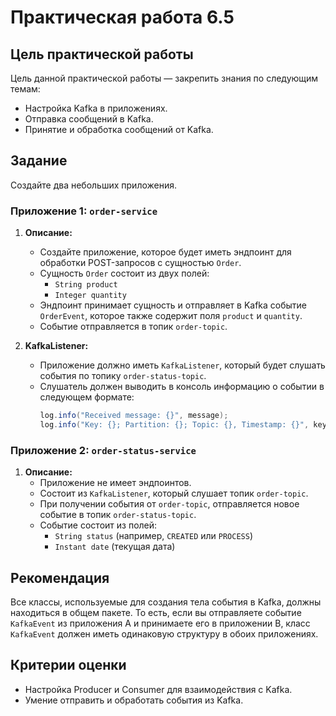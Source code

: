 # Практическая работа 6.5

## Цель практической работы

Цель данной практической работы — закрепить знания по следующим темам:
- Настройка Kafka в приложениях.
- Отправка сообщений в Kafka.
- Принятие и обработка сообщений от Kafka.

## Задание

Создайте два небольших приложения.

### Приложение 1: `order-service`

1. **Описание:**
   - Создайте приложение, которое будет иметь эндпоинт для обработки POST-запросов с сущностью `Order`.
   - Сущность `Order` состоит из двух полей: 
     - `String product`
     - `Integer quantity`
   - Эндпоинт принимает сущность и отправляет в Kafka событие `OrderEvent`, которое также содержит поля `product` и `quantity`.
   - Событие отправляется в топик `order-topic`.

2. **KafkaListener:**
   - Приложение должно иметь `KafkaListener`, который будет слушать события по топику `order-status-topic`.
   - Слушатель должен выводить в консоль информацию о событии в следующем формате:
     ```java
     log.info("Received message: {}", message);
     log.info("Key: {}; Partition: {}; Topic: {}, Timestamp: {}", key, partition, topic, timestamp);
     ```

### Приложение 2: `order-status-service`

1. **Описание:**
   - Приложение не имеет эндпоинтов.
   - Состоит из `KafkaListener`, который слушает топик `order-topic`.
   - При получении события от `order-topic`, отправляется новое событие в топик `order-status-topic`.
   - Событие состоит из полей:
     - `String status` (например, `CREATED` или `PROCESS`)
     - `Instant date` (текущая дата)

## Рекомендация

Все классы, используемые для создания тела события в Kafka, должны находиться в общем пакете. То есть, если вы отправляете событие `KafkaEvent` из приложения A и принимаете его в приложении B, класс `KafkaEvent` должен иметь одинаковую структуру в обоих приложениях.

## Критерии оценки

- Настройка Producer и Consumer для взаимодействия с Kafka.
- Умение отправить и обработать события из Kafka.
